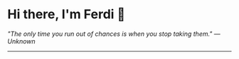 <h1>Hi there, I'm Ferdi 👋</h1>

<p><em>
  "The only time you run out of chances is when you stop taking them." — Unknown
</em></p>

---
